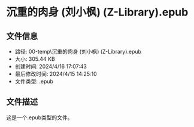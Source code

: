 ﻿# 沉重的肉身 (刘小枫) (Z-Library).epub

## 文件信息
- 路径: 00-temp\沉重的肉身 (刘小枫) (Z-Library).epub
- 大小: 305.44 KB
- 创建时间: 2024/4/16 17:07:43
- 最后修改时间: 2024/4/15 14:25:10
- 文件类型: .epub

## 文件描述
这是一个.epub类型的文件。

